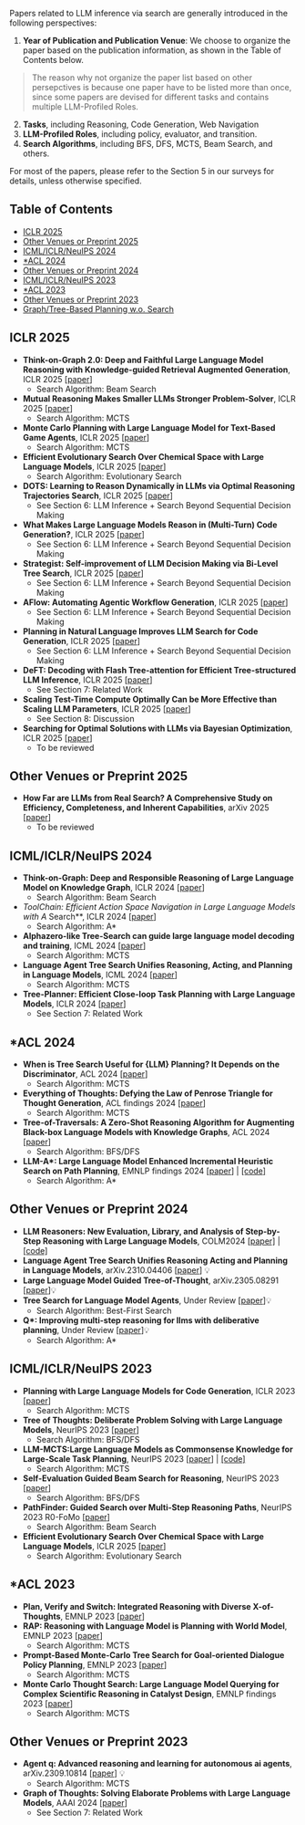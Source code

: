 Papers related to LLM inference via search are generally introduced in the following perspectives:
1. **Year of Publication and Publication Venue**: We choose to organize the paper based on the publication information, as shown in the Table of Contents below. 
> The reason why not organize the paper list based on other persepctives is because one paper have to be listed more than once, since some papers are devised for different tasks and contains multiple LLM-Profiled Roles.
2. **Tasks**, including Reasoning, Code Generation, Web Navigation
3. **LLM-Profiled Roles**, including policy, evaluator, and transition.
4. **Search Algorithms**, including BFS, DFS, MCTS, Beam Search, and others.

For most of the papers, please refer to the Section 5 in our surveys for details, unless otherwise specified.

## Table of Contents
- [ICLR 2025](#iclr-2025)
- [Other Venues or Preprint 2025](#other-venues-or-preprint-2025)
- [ICML/ICLR/NeuIPS 2024](#icml/iclr/neuips-2024)
- [*ACL 2024](#*acl-2024)
- [Other Venues or Preprint 2024](#other-venues-or-preprint-2024)
- [ICML/ICLR/NeuIPS 2023](#icml/iclr/neuips-2023)
- [*ACL 2023](#*acl-2023)
- [Other Venues or Preprint 2023](#other-venues-or-preprint-2023)
- [Graph/Tree-Based Planning w.o. Search](#tree-or-graph-planning-without-search)

## ICLR 2025
- **Think-on-Graph 2.0: Deep and Faithful Large Language Model Reasoning with Knowledge-guided Retrieval Augmented Generation**, ICLR 2025 [[paper](https://openreview.net/forum?id=oFBu7qaZpS)]
    + Search Algorithm: Beam Search
- **Mutual Reasoning Makes Smaller LLMs Stronger Problem-Solver**, ICLR 2025 [[paper](https://openreview.net/forum?id=6aHUmotXaw)]
    + Search Algorithm: MCTS
- **Monte Carlo Planning with Large Language Model for Text-Based Game Agents**, ICLR 2025 [[paper](https://openreview.net/forum?id=r1KcapkzCt)]
    + Search Algorithm: MCTS
- **Efficient Evolutionary Search Over Chemical Space with Large Language Models**, ICLR 2025 [[paper](https://openreview.net/forum?id=awWiNvQwf3)]
    + Search Algorithm: Evolutionary Search
- **DOTS: Learning to Reason Dynamically in LLMs via Optimal Reasoning Trajectories Search**, ICLR 2025 [[paper](https://openreview.net/forum?id=tn2mjzjSyR)]
    + See Section 6: LLM Inference + Search Beyond Sequential Decision Making
- **What Makes Large Language Models Reason in (Multi-Turn) Code Generation?**, ICLR 2025 [[paper](https://openreview.net/forum?id=Zk9guOl9NS)]
    + See Section 6: LLM Inference + Search Beyond Sequential Decision Making 
- **Strategist: Self-improvement of LLM Decision Making via Bi-Level Tree Search**, ICLR 2025 [[paper](https://openreview.net/forum?id=gfI9v7AbFg)]
    + See Section 6: LLM Inference + Search Beyond Sequential Decision Making
- **AFlow: Automating Agentic Workflow Generation**, ICLR 2025 [[paper](https://openreview.net/forum?id=z5uVAKwmjf)]
    + See Section 6: LLM Inference + Search Beyond Sequential Decision Making
- **Planning in Natural Language Improves LLM Search for Code Generation**, ICLR 2025 [[paper](https://openreview.net/forum?id=48WAZhwHHw)]
    + See Section 6: LLM Inference + Search Beyond Sequential Decision Making
- **DeFT: Decoding with Flash Tree-attention for Efficient Tree-structured LLM Inference**, ICLR 2025 [[paper](https://openreview.net/forum?id=2c7pfOqu9k)]
    + See Section 7: Related Work 
- **Scaling Test-Time Compute Optimally Can be More Effective than Scaling LLM Parameters**, ICLR 2025 [[paper](https://openreview.net/forum?id=4FWAwZtd2n)]
    + See Section 8: Discussion
- **Searching for Optimal Solutions with LLMs via Bayesian Optimization**, ICLR 2025 [[paper](https://openreview.net/forum?id=aVfDrl7xDV)]
    + To be reviewed

## Other Venues or Preprint 2025
- **How Far are LLMs from Real Search? A Comprehensive Study on Efficiency, Completeness, and Inherent Capabilities**, arXiv 2025 [[paper](https://arxiv.org/abs/2502.18387)]
    + To be reviewed

## ICML/ICLR/NeuIPS 2024
- **Think-on-Graph: Deep and Responsible Reasoning of Large Language Model on Knowledge Graph**, ICLR 2024 [[paper](https://openreview.net/forum?id=nnVO1PvbTv)]
    + Search Algorithm: Beam Search
- **ToolChain*: Efficient Action Space Navigation in Large Language Models with A* Search**, ICLR 2024 [[paper](https://openreview.net/forum?id=B6pQxqUcT8)]
    + Search Algorithm: A*
- **Alphazero-like Tree-Search can guide large language model decoding and training**, ICML 2024 [[paper](https://arxiv.org/abs/2309.17179)]
    + Search Algorithm: MCTS
- **Language Agent Tree Search Unifies Reasoning, Acting, and Planning in Language Models**, ICML 2024 [[paper](https://openreview.net/forum?id=6LNTSrJjBe)]
    + Search Algorithm: MCTS
- **Tree-Planner: Efficient Close-loop Task Planning with Large Language Models**, ICLR 2024 [[paper](https://openreview.net/forum?id=Glcsog6zOe)]
    + See Section 7: Related Work

## *ACL 2024
- **When is Tree Search Useful for {LLM} Planning? It Depends on the Discriminator**, ACL 2024 [[paper](https://aclanthology.org/2024.acl-long.738/)]
    + Search Algorithm: MCTS
- **Everything of Thoughts: Defying the Law of Penrose Triangle for Thought Generation**, ACL findings 2024 [[paper](https://aclanthology.org/2024.findings-acl.95/)]
    + Search Algorithm: MCTS
- **Tree-of-Traversals: A Zero-Shot Reasoning Algorithm for Augmenting Black-box Language Models with Knowledge Graphs**, ACL 2024 [[paper](https://aclanthology.org/2024.acl-long.665/)]
    + Search Algorithm: BFS/DFS
- **LLM-A\*: Large Language Model Enhanced Incremental Heuristic Search on Path Planning**, EMNLP findings 2024 [[paper](https://arxiv.org/pdf/2407.02511)] | [[code]](https://github.com/SilinMeng0510/llm-astar/)
    + Search Algorithm: A*

## Other Venues or Preprint 2024
- **LLM Reasoners: New Evaluation, Library, and Analysis of Step-by-Step Reasoning with Large Language Models**, COLM2024 [[paper]](https://arxiv.org/abs/2404.05221) | [[code]](https://github.com/maitrix-org/llm-reasoners)
- **Language Agent Tree Search Unifies Reasoning Acting and Planning in Language Models**, arXiv.2310.04406 [[paper](https://doi.org/10.48550/arXiv.2310.04406)] 💡
- **Large Language Model Guided Tree-of-Thought**, arXiv.2305.08291 [[paper](https://doi.org/10.48550/arXiv.2305.08291)]💡
- **Tree Search for Language Model Agents**, Under Review [[paper](https://openreview.net/forum?id=kpL66Mvd2a)]💡
    + Search Algorithm: Best-First Search
- **Q\*: Improving multi-step reasoning for llms with deliberative planning**, Under Review [[paper](https://openreview.net/forum?id=F7QNwDYG6I)]💡
    + Search Algorithm: A*

## ICML/ICLR/NeuIPS 2023
- **Planning with Large Language Models for Code Generation**, ICLR 2023 [[paper](ttps://openreview.net/forum?id=Lr8cOOtYbfL)]
    + Search Algorithm: MCTS
- **Tree of Thoughts: Deliberate Problem Solving with Large Language Models**, NeurIPS 2023 [[paper](https://doi.org/10.48550/arXiv.2305.10601)]
    + Search Algorithm: BFS/DFS
- **LLM-MCTS:Large Language Models as Commonsense Knowledge for Large-Scale Task Planning**, NeurIPS 2023 [[paper](https://openreview.net/forum?id=tED747HURfX)] | [[code]](https://github.com/1989Ryan/llm-mcts)
    + Search Algorithm: MCTS
- **Self-Evaluation Guided Beam Search for Reasoning**, NeurIPS 2023 [[paper](https://openreview.net/forum?id=Bw82hwg5Q3)]
    + Search Algorithm: BFS/DFS
- **PathFinder: Guided Search over Multi-Step Reasoning Paths**, NeurIPS 2023 R0-FoMo [[paper](https://openreview.net/forum?id=Bw82hwg5Q3)]
    + Search Algorithm: Beam Search
- **Efficient Evolutionary Search Over Chemical Space with Large Language Models**, ICLR 2025 [[paper](https://openreview.net/forum?id=awWiNvQwf3)]
    + Search Algorithm: Evolutionary Search

## *ACL 2023
- **Plan, Verify and Switch: Integrated Reasoning with Diverse X-of-Thoughts**, EMNLP 2023 [[paper](https://doi.org/10.48550/arXiv.2310.14628)] 
- **RAP: Reasoning with Language Model is Planning with World Model**, EMNLP 2023 [[paper](https://api.semanticscholar.org/CorpusID:258865812)]
    + Search Algorithm: MCTS
- **Prompt-Based Monte-Carlo Tree Search for Goal-oriented Dialogue Policy Planning**, EMNLP 2023 [[paper](https://aclanthology.org/2023.emnlp-main.439/)]
    + Search Algorithm: MCTS
- **Monte Carlo Thought Search: Large Language Model Querying for Complex Scientific Reasoning in Catalyst Design**, EMNLP findings 2023 [[paper](https://aclanthology.org/2023.findings-emnlp.560/)]
    + Search Algorithm: MCTS

## Other Venues or Preprint 2023
- **Agent q: Advanced reasoning and learning for autonomous ai agents**, arXiv.2309.10814 [[paper](https://arxiv.org/abs/2408.07199)] 💡
    + Search Algorithm: MCTS
- **Graph of Thoughts: Solving Elaborate Problems with Large Language Models**, AAAI 2024 [[paper](https://doi.org/10.48550/arXiv.2308.09687)]
    + See Section 7: Related Work
